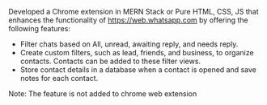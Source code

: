Developed a Chrome extension in MERN Stack or Pure HTML, CSS, JS that enhances the functionality of https://web.whatsapp.com by offering the following features:
* Filter chats based on All, unread, awaiting reply, and needs reply.
* Create custom filters, such as lead, friends, and business, to organize contacts. Contacts can be added to these filter views.
* Store contact details in a database when a contact is opened and save notes for each contact.

Note: The feature is not added to chrome web extension
